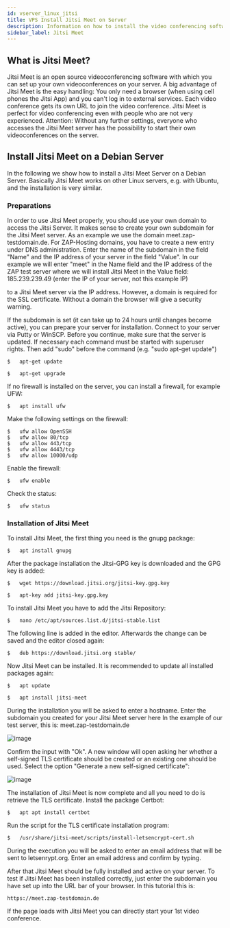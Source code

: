 ```yaml
---
id: vserver_linux_jitsi
title: VPS Install Jitsi Meet on Server
description: Information on how to install the video conferencing software Jitsi Meet on your VPS from ZAP-Hosting - ZAP-Hosting.com documentation
sidebar_label: Jitsi Meet
---
```


## What is Jitsi Meet?

Jitsi Meet is an open source videoconferencing software with which you can set up your own videoconferences on your server. A big advantage of Jitsi Meet is the easy handling: You only need a browser (when using cell phones the Jitsi App) and you can't log in to external services. Each video conference gets its own URL to join the video conference. Jitsi Meet is perfect for video conferencing even with people who are not very experienced.
Attention: Without any further settings, everyone who accesses the Jitsi Meet server has the possibility to start their own videoconferences on the server.



## Install Jitsi Meet on a Debian Server

In the following we show how to install a Jitsi Meet Server on a Debian Server. Basically Jitsi Meet works on other Linux servers, e.g. with Ubuntu, and the installation is very similar.

### Preparations

In order to use Jitsi Meet properly, you should use your own domain to access the Jitsi Server. It makes sense to create your own subdomain for the Jitsi Meet server. As an example we use the domain meet.zap-testdomain.de.
For ZAP-Hosting domains, you have to create a new entry under DNS administration. Enter the name of the subdomain in the field "Name" and the IP address of your server in the field "Value". In our example we will enter "meet" in the Name field and the IP address of the ZAP test server where we will install Jitsi Meet in the Value field: 185.239.239.49 (enter the IP of your server, not this example IP)


to a Jitsi Meet server via the IP address. However, a domain is required for the SSL certificate. Without a domain the browser will give a security warning.

If the subdomain is set (it can take up to 24 hours until changes become active), you can prepare your server for installation.
Connect to your server via Putty or WinSCP.
Before you continue, make sure that the server is updated. If necessary each command must be started with superuser rights. Then add "sudo" before the command (e.g. "sudo apt-get update")

```
$	apt-get update
```
```
$	apt-get upgrade
```

If no firewall is installed on the server, you can install a firewall, for example UFW:
```
$	apt install ufw
```

Make the following settings on the firewall:

```
$	ufw allow OpenSSH
$	ufw allow 80/tcp
$	ufw allow 443/tcp
$	ufw allow 4443/tcp
$	ufw allow 10000/udp
```

Enable the firewall:
```
$	ufw enable
```

Check the status:
```
$	ufw status
```

### Installation of Jitsi Meet

To install Jitsi Meet, the first thing you need is the gnupg package:
```
$	apt install gnupg
```

After the package installation the Jitsi-GPG key is downloaded and the GPG key is added:
```
$	wget https://download.jitsi.org/jitsi-key.gpg.key
```
```
$	apt-key add jitsi-key.gpg.key
```

To install Jitsi Meet you have to add the Jitsi Repository:
```
$	nano /etc/apt/sources.list.d/jitsi-stable.list
```

The following line is added in the editor. Afterwards the change can be saved and the editor closed again:
```
$	deb https://download.jitsi.org stable/
```

Now Jitsi Meet can be installed. It is recommended to update all installed packages again:
```
$	apt update
```
```
$	apt install jitsi-meet
```

During the installation you will be asked to enter a hostname. Enter the subdomain you created for your Jitsi Meet server here In the example of our test server, this is: meet.zap-testdomain.de

![image](https://user-images.githubusercontent.com/13604413/172061367-4edb06c0-46ff-4c50-a913-77e9f72e5955.png)


Confirm the input with "Ok". A new window will open asking her whether a self-signed TLS certificate should be created or an existing one should be used. Select the option "Generate a new self-signed certificate":

![image](https://user-images.githubusercontent.com/13604413/172061376-1a4489b5-eb67-4d67-b8a8-143e704d9e39.png)


The installation of Jitsi Meet is now complete and all you need to do is retrieve the TLS certificate.
Install the package Certbot:
```
$	apt apt install certbot
```

Run the script for the TLS certificate installation program:
```
$	/usr/share/jitsi-meet/scripts/install-letsencrypt-cert.sh
```

During the execution you will be asked to enter an email address that will be sent to letsenrypt.org. Enter an email address and confirm by typing.


After that Jitsi Meet should be fully installed and active on your server. To test if Jitsi Meet has been installed correctly, just enter the subdomain you have set up into the URL bar of your browser. In this tutorial this is:
```
https://meet.zap-testdomain.de
```

If the page loads with Jitsi Meet you can directly start your 1st video conference.
